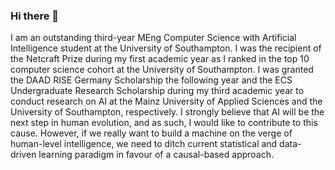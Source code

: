 ### Hi there 👋

I am an outstanding third-year MEng Computer Science with Artificial Intelligence student at the University
of Southampton. I was the recipient of the Netcraft Prize during my first academic year as I ranked in the
top 10 computer science cohort at the University of Southampton. I was granted the DAAD RISE Germany
Scholarship the following year and the ECS Undergraduate Research Scholarship during my third
academic year to conduct research on AI at the Mainz University of Applied Sciences and the University
of Southampton, respectively. I strongly believe that AI will be the next step in human evolution, and as
such, I would like to contribute to this cause. However, if we really want to build a machine on the verge
of human-level intelligence, we need to ditch current statistical and data-driven learning paradigm in
favour of a causal-based approach.
